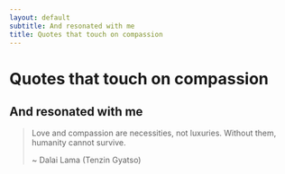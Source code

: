 ```yaml
---
layout: default
subtitle: And resonated with me
title: Quotes that touch on compassion
---
```

# Quotes that touch on compassion
## And resonated with me

> Love and compassion are necessities, not luxuries. Without them, humanity cannot survive.
>
>~ Dalai Lama (Tenzin Gyatso)